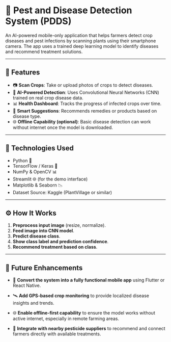 # 🌾 Pest and Disease Detection System (PDDS)

An AI-powered mobile-only application that helps farmers detect crop diseases and pest infections by scanning plants using their smartphone camera. The app uses a trained deep learning model to identify diseases and recommend treatment solutions.

---

## 📱 Features

- 📷 **Scan Crops**: Take or upload photos of crops to detect diseases.
- 🧠 **AI-Powered Detection**: Uses Convolutional Neural Networks (CNN) trained on real crop disease data.
- 📊 **Health Dashboard**: Tracks the progress of infected crops over time.
- 💊 **Smart Suggestions**: Recommends remedies or products based on disease type.
- 🌐 **Offline Capability (optional)**: Basic disease detection can work without internet once the model is downloaded.

---

## 🧠 Technologies Used

- Python 🐍
- TensorFlow / Keras 🧠
- NumPy & OpenCV 📊
- Streamlit 🌐 (for the demo interface)
- Matplotlib & Seaborn 📉
- Dataset Source: Kaggle (PlantVillage or similar)

---
## ⚙️ How It Works

1. **Preprocess input image** (resize, normalize).
2. **Feed image into CNN model**.
3. **Predict disease class**.
4. **Show class label and prediction confidence**.
5. **Recommend treatment based on class**.

---
## 📌 Future Enhancements

- 📱 **Convert the system into a fully functional mobile app** using Flutter or React Native.

- 🛰️ **Add GPS-based crop monitoring** to provide localized disease insights and trends.

- 🌐 **Enable offline-first capability** to ensure the model works without active internet, especially in remote farming areas.

- 🛒 **Integrate with nearby pesticide suppliers** to recommend and connect farmers directly with available treatments.

